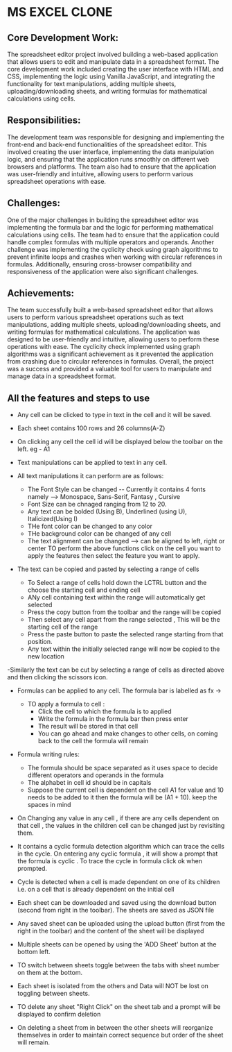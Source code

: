 # MS EXCEL CLONE 
## Core Development Work:
The spreadsheet editor project involved building a web-based application that allows users to edit and manipulate data in a spreadsheet format. The core development work included creating the user interface with HTML and CSS, implementing the logic using Vanilla JavaScript, and integrating the functionality for text manipulations, adding multiple sheets, uploading/downloading sheets, and writing formulas for mathematical calculations using cells.

## Responsibilities:
The development team was responsible for designing and implementing the front-end and back-end functionalities of the spreadsheet editor. This involved creating the user interface, implementing the data manipulation logic, and ensuring that the application runs smoothly on different web browsers and platforms. The team also had to ensure that the application was user-friendly and intuitive, allowing users to perform various spreadsheet operations with ease.

## Challenges:
One of the major challenges in building the spreadsheet editor was implementing the formula bar and the logic for performing mathematical calculations using cells. The team had to ensure that the application could handle complex formulas with multiple operators and operands. Another challenge was implementing the cyclicity check using graph algorithms to prevent infinite loops and crashes when working with circular references in formulas. Additionally, ensuring cross-browser compatibility and responsiveness of the application were also significant challenges.

## Achievements:
The team successfully built a web-based spreadsheet editor that allows users to perform various spreadsheet operations such as text manipulations, adding multiple sheets, uploading/downloading sheets, and writing formulas for mathematical calculations. The application was designed to be user-friendly and intuitive, allowing users to perform these operations with ease. The cyclicity check implemented using graph algorithms was a significant achievement as it prevented the application from crashing due to circular references in formulas. Overall, the project was a success and provided a valuable tool for users to manipulate and manage data in a spreadsheet format.

## All the features and steps to use

- Any cell can be clicked to type in text in the cell and it will be saved.

- Each sheet contains 100 rows and 26 columns(A-Z)

- On clicking any cell the cell id will be displayed below the toolbar on the left. eg - A1

- Text manipulations can be applied to  text in any cell.

-  All text manipulations it can perform are as follows:
    - The Font Style can be changed -- Currently it contains 4 fonts namely --> Monospace, Sans-Serif, Fantasy , Cursive
    - Font Size can be chnaged ranging from 12 to 20.
    - Any text can be bolded (Using B), Underlined (using U), Italicized(Using I)
    - THe font color can be changed to any color
    - THe background color can be changed of any cell
    - The text alignment can be changed --> can be aligned to left, right or center
TO perform the above functions click on the cell you want to apply the features then select the feature you want to apply.

- The text can be copied and pasted by selecting a range of cells
    - To Select a range of cells hold down the LCTRL button and the choose the starting cell and ending cell 
    - ANy cell containing text within the range will automatically get selected 
    - Press the copy button from the toolbar and the range will be copied
    - Then select any cell apart from the range selected , This will be the starting cell of the range 
    - Press the paste button to paste the selected range starting from that position.
    - Any text within the initially selected range will now be copied to the new location

-Similarly the text can be cut by selecting a range of cells as directed above and then clicking the scissors icon. 


- Formulas can be applied to any cell. The formula bar is labelled as fx -> 
    - TO apply a formula to cell :
        - Click the cell to which the formula is to applied
        - Write the formula in the formula bar then press enter
        - The result will be stored in that cell
        - You can go ahead and make changes to other cells, on coming back to the cell the formula will remain

- Formula writing rules:
    - The formula should be space separated as it uses space to decide different operators and operands in the formula
    - The  alphabet in cell id should be in capitals
    - Suppose the current cell is dependent on the cell A1 for value and  10 needs to be added to it then the formula will be (A1 + 10). keep the spaces in mind

- On Changing any value in any cell , if there are any cells dependent on that cell , the values in the children cell can be changed just by revisiting them.

- It contains a cyclic formula detection algorithm which can  trace the cells in the cycle. On entering any cyclic formula , it will show a prompt that the formula is cyclic . To trace the cycle in formula click ok when prompted.

- Cycle is detected when a cell is made dependent on one of its children i.e. on a cell that is already dependent on the initial cell

- Each sheet can be downloaded and saved using the download button (second from right in the toolbar). The sheets are saved as JSON file

- Any saved sheet can be uploaded  using the upload button (first from the right in the toolbar) and the content of the sheet will be displayed

- Multiple sheets can be opened by using the 'ADD Sheet' button at the bottom left.

- TO switch between sheets toggle between the tabs with sheet number on them at the bottom.

- Each sheet is isolated from the others and Data will NOT be lost on toggling between  sheets.

- TO delete any sheet "Right Click" on the sheet tab and a prompt will be displayed to confirm deletion

- On deleting a sheet from in between the other sheets will reorganize themselves in order to maintain correct sequence but order of the sheet will remain.




